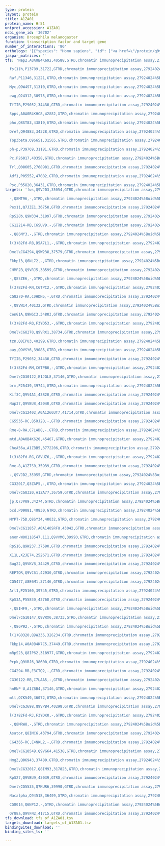```yaml
---
type: protein
layout: protein
title: A1ZA01
protein_name: Hr51
uniprot_accession: A1ZA01
ncbi_gene_id: '36702'
organism: Drosophila melanogaster
function: transcription factor and target gene
number_of_interactions: '86'
orthologs: '[{"species": "Homo sapiens", "id": ["<a href=\"/protein/q9y5x4\">Q9Y5X4</a>"]}, {"species": "Danio rerio", "id": ["F1QGF3"]}, {"species": "Mus musculus", "id": ["<a href=\"/protein/q9qxz7\">Q9QXZ7</a>"]}]'
jaspar_matrices: ''
tfs: 'Nep2,A0A0B4K692,40588,GTRD,chromatin immunoprecipitation assay,27924024%5Buid%5D,No

  fs(1)h,P13709,31722,GTRD,chromatin immunoprecipitation assay,27924024%5Buid%5D,No

  Raf,P11346,31221,GTRD,chromatin immunoprecipitation assay,27924024%5Buid%5D,No

  Myc,Q9W4S7,31310,GTRD,chromatin immunoprecipitation assay,27924024%5Buid%5D,No

  ewg,Q24312,30975,GTRD,chromatin immunoprecipitation assay,27924024%5Buid%5D,No

  TfIIB,P29052,34430,GTRD,chromatin immunoprecipitation assay,27924024%5Buid%5D,No

  Spps,A0A0B4KHC8,42882,GTRD,chromatin immunoprecipitation assay,27924024%5Buid%5D,No

  pho,Q8ST83,43819,GTRD,chromatin immunoprecipitation assay,27924024%5Buid%5D,No

  Dref,Q94883,34328,GTRD,chromatin immunoprecipitation assay,27924024%5Buid%5D,No

  Top3beta,O96651,31565,GTRD,chromatin immunoprecipitation assay,27924024%5Buid%5D,No

  ph-p,P39769,31181,GTRD,chromatin immunoprecipitation assay,27924024%5Buid%5D,No

  Pc,P26017,40358,GTRD,chromatin immunoprecipitation assay,27924024%5Buid%5D,No

  Trl,Q08605,2768981,GTRD,chromatin immunoprecipitation assay,27924024%5Buid%5D,No

  Adf1,P05552,47082,GTRD,chromatin immunoprecipitation assay,27924024%5Buid%5D,No

  Psc,P35820,36431,GTRD,chromatin immunoprecipitation assay,27924024%5Buid%5D,No'
targets: 'fws,Q9VJD3,35054,GTRD,chromatin immunoprecipitation assay,27924024%5Buid%5D,No

  -,Q8MT96,-,GTRD,chromatin immunoprecipitation assay,27924024%5Buid%5D,No

  Pex11,Q7JZE1,36758,GTRD,chromatin immunoprecipitation assay,27924024%5Buid%5D,No

  RpS28b,Q9W334,31897,GTRD,chromatin immunoprecipitation assay,27924024%5Buid%5D,No

  CG12214-RB,C6SUV9,-,GTRD,chromatin immunoprecipitation assay,27924024%5Buid%5D,No

  -,Q86NY3,-,GTRD,chromatin immunoprecipitation assay,27924024%5Buid%5D,No

  l(3)82Fd-RB,D5A7L1,-,GTRD,chromatin immunoprecipitation assay,27924024%5Buid%5D,No

  Dmel\CG4294,Q9W238,37579,GTRD,chromatin immunoprecipitation assay,27924024%5Buid%5D,No

  Fkbp13,Q6NL72,-,GTRD,chromatin immunoprecipitation assay,27924024%5Buid%5D,No

  CHMP2B,Q9VRJ5,38599,GTRD,chromatin immunoprecipitation assay,27924024%5Buid%5D,No

  -,Q8SZE6,-,GTRD,chromatin immunoprecipitation assay,27924024%5Buid%5D,No

  l(3)82Fd-RN,C6TPC2,-,GTRD,chromatin immunoprecipitation assay,27924024%5Buid%5D,No

  CG8270-RA,C0HDN5,-,GTRD,chromatin immunoprecipitation assay,27924024%5Buid%5D,No

  -,Q9VW14,40132,GTRD,chromatin immunoprecipitation assay,27924024%5Buid%5D,No

  CenG1A,Q9NGC3,34803,GTRD,chromatin immunoprecipitation assay,27924024%5Buid%5D,No

  l(3)82Fd-RQ,F3YD53,-,GTRD,chromatin immunoprecipitation assay,27924024%5Buid%5D,No

  Dmel\CG8270,Q9VRX1,38734,GTRD,chromatin immunoprecipitation assay,27924024%5Buid%5D,No

  tzn,Q8IPU3,40299,GTRD,chromatin immunoprecipitation assay,27924024%5Buid%5D,No

  aay,Q9VSY6,39085,GTRD,chromatin immunoprecipitation assay,27924024%5Buid%5D,No

  TfIIB,P29052,34430,GTRD,chromatin immunoprecipitation assay,27924024%5Buid%5D,No

  l(3)82Fd-RM,C6TPB0,-,GTRD,chromatin immunoprecipitation assay,27924024%5Buid%5D,No

  Dmel\CG30122,E1JGL8,37146,GTRD,chromatin immunoprecipitation assay,27924024%5Buid%5D,No

  brm,P25439,39744,GTRD,chromatin immunoprecipitation assay,27924024%5Buid%5D,No

  Kif3C,Q9V4A1,43820,GTRD,chromatin immunoprecipitation assay,27924024%5Buid%5D,No

  Nup37,Q9VBU8,43040,GTRD,chromatin immunoprecipitation assay,27924024%5Buid%5D,No

  Dmel\CG12402,A0A126GUT7,41714,GTRD,chromatin immunoprecipitation assay,27924024%5Buid%5D,No

  CG5535-RC,B5RJ28,-,GTRD,chromatin immunoprecipitation assay,27924024%5Buid%5D,No

  Rme-8-RA,C7LAD8,-,GTRD,chromatin immunoprecipitation assay,27924024%5Buid%5D,No

  mtd,A0A0B4K620,45467,GTRD,chromatin immunoprecipitation assay,27924024%5Buid%5D,No

  CheA56a,A1ZBB5,3772206,GTRD,chromatin immunoprecipitation assay,27924024%5Buid%5D,No

  l(3)82Fd-RG,C8VUZ6,-,GTRD,chromatin immunoprecipitation assay,27924024%5Buid%5D,No

  Rme-8,A1Z7S0,35939,GTRD,chromatin immunoprecipitation assay,27924024%5Buid%5D,No

  -,Q9VJD2,35055,GTRD,chromatin immunoprecipitation assay,27924024%5Buid%5D,No

  CG32017,Q3ZAP5,-,GTRD,chromatin immunoprecipitation assay,27924024%5Buid%5D,No

  Dmel\CG8320,A1ZA77,36759,GTRD,chromatin immunoprecipitation assay,27924024%5Buid%5D,No

  jp,Q7JV09,34274,GTRD,chromatin immunoprecipitation assay,27924024%5Buid%5D,No

  bcd,P09081,40830,GTRD,chromatin immunoprecipitation assay,27924024%5Buid%5D,No

  MYPT-75D,Q8SY34,40032,GTRD,chromatin immunoprecipitation assay,27924024%5Buid%5D,No

  Dmel\CG11857,A0A140SRF8,43042,GTRD,chromatin immunoprecipitation assay,27924024%5Buid%5D,No

  anon-WO0118547.111,Q9VVM0,39990,GTRD,chromatin immunoprecipitation assay,27924024%5Buid%5D,No

  RpS16,Q9W237,37580,GTRD,chromatin immunoprecipitation assay,27924024%5Buid%5D,No

  X11L,X2JE74,252671,GTRD,chromatin immunoprecipitation assay,27924024%5Buid%5D,No

  Bug22,Q9VKV8,34429,GTRD,chromatin immunoprecipitation assay,27924024%5Buid%5D,No

  REPTOR,Q9VC61,42930,GTRD,chromatin immunoprecipitation assay,27924024%5Buid%5D,No

  CG5477,A8E6M1,37146,GTRD,chromatin immunoprecipitation assay,27924024%5Buid%5D,No

  Arl1,P25160,39745,GTRD,chromatin immunoprecipitation assay,27924024%5Buid%5D,No

  RpS3A,P55830,43768,GTRD,chromatin immunoprecipitation assay,27924024%5Buid%5D,No

  -,Q8IHF9,-,GTRD,chromatin immunoprecipitation assay,27924024%5Buid%5D,No

  Dmel\CG10147,Q9VRX0,38733,GTRD,chromatin immunoprecipitation assay,27924024%5Buid%5D,No

  -,Q86P92,-,GTRD,chromatin immunoprecipitation assay,27924024%5Buid%5D,No

  l(1)G0320,Q9W335,326234,GTRD,chromatin immunoprecipitation assay,27924024%5Buid%5D,No

  Fkbp14,A0A0B4K7C5,37449,GTRD,chromatin immunoprecipitation assay,27924024%5Buid%5D,No

  mRpS23,Q8IP62,318977,GTRD,chromatin immunoprecipitation assay,27924024%5Buid%5D,No

  Prpk,Q9VRJ6,38600,GTRD,chromatin immunoprecipitation assay,27924024%5Buid%5D,No

  CG4294-RB,E3CTQ2,-,GTRD,chromatin immunoprecipitation assay,27924024%5Buid%5D,No

  CG30122-RB,C7LAA5,-,GTRD,chromatin immunoprecipitation assay,27924024%5Buid%5D,No

  hnRNP U,A1ZBB4,37146,GTRD,chromatin immunoprecipitation assay,27924024%5Buid%5D,No

  mlt,Q7K549,36072,GTRD,chromatin immunoprecipitation assay,27924024%5Buid%5D,No

  Dmel\CG3698,Q9VPB4,40298,GTRD,chromatin immunoprecipitation assay,27924024%5Buid%5D,No

  l(3)82Fd-RJ,F3YDK0,-,GTRD,chromatin immunoprecipitation assay,27924024%5Buid%5D,No

  -,Q8MRW8,-,GTRD,chromatin immunoprecipitation assay,27924024%5Buid%5D,No

  Asator,Q8IMC6,43794,GTRD,chromatin immunoprecipitation assay,27924024%5Buid%5D,No

  CG4365-RC,E4NKL2,-,GTRD,chromatin immunoprecipitation assay,27924024%5Buid%5D,No

  Dmel\CG18549,Q9VG64,41538,GTRD,chromatin immunoprecipitation assay,27924024%5Buid%5D,No

  HmgZ,Q06943,37480,GTRD,chromatin immunoprecipitation assay,27924024%5Buid%5D,No

  Dmel\CG32017,Q8IM93,317823,GTRD,chromatin immunoprecipitation assay,27924024%5Buid%5D,No

  RpS27,Q9VBU9,43039,GTRD,chromatin immunoprecipitation assay,27924024%5Buid%5D,No

  Dmel\CG5535,Q7KUR6,39990,GTRD,chromatin immunoprecipitation assay,27924024%5Buid%5D,No

  Nacalpha,Q94518,36409,GTRD,chromatin immunoprecipitation assay,27924024%5Buid%5D,No

  CG8014,Q6NP12,-,GTRD,chromatin immunoprecipitation assay,27924024%5Buid%5D,No

  Or88a,Q9VFN2,41715,GTRD,chromatin immunoprecipitation assay,27924024%5Buid%5D,No'
tfs_download: tfs_of_A1ZA01.tsv
targets_download: targets_of_A1ZA01.tsv
bindingSites_download: ''
binding_sites_ls: ''

---
```

